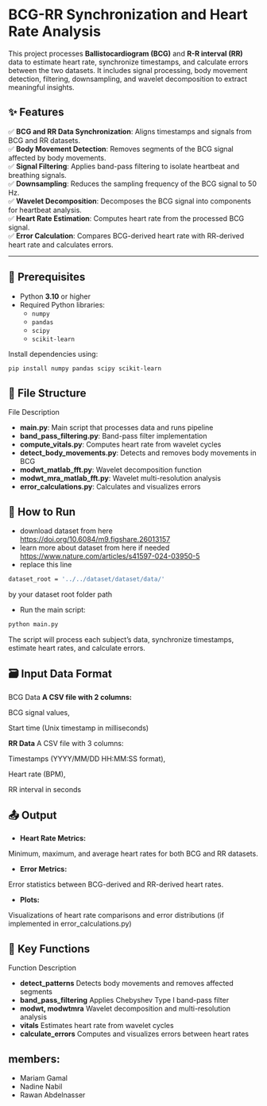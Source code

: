 # BCG-RR Synchronization and Heart Rate Analysis

This project processes **Ballistocardiogram (BCG)** and **R-R interval (RR)** data to estimate heart rate, synchronize timestamps, and calculate errors between the two datasets. It includes signal processing, body movement detection, filtering, downsampling, and wavelet decomposition to extract meaningful insights.

## ✨ Features

✅ **BCG and RR Data Synchronization**: Aligns timestamps and signals from BCG and RR datasets.  
✅ **Body Movement Detection**: Removes segments of the BCG signal affected by body movements.  
✅ **Signal Filtering**: Applies band-pass filtering to isolate heartbeat and breathing signals.  
✅ **Downsampling**: Reduces the sampling frequency of the BCG signal to 50 Hz.  
✅ **Wavelet Decomposition**: Decomposes the BCG signal into components for heartbeat analysis.  
✅ **Heart Rate Estimation**: Computes heart rate from the processed BCG signal.  
✅ **Error Calculation**: Compares BCG-derived heart rate with RR-derived heart rate and calculates errors.

---

## 📝 Prerequisites

- Python **3.10** or higher
- Required Python libraries:
  - `numpy`
  - `pandas`
  - `scipy`
  - `scikit-learn`

Install dependencies using:

```bash
pip install numpy pandas scipy scikit-learn
```
## 📁 File Structure
File	Description
- **main.py**:	Main script that processes data and runs pipeline
- **band_pass_filtering.py**:	Band-pass filter implementation
- **compute_vitals.py**:	Computes heart rate from wavelet cycles
- **detect_body_movements.py**:	Detects and removes body movements in BCG
- **modwt_matlab_fft.py**:	Wavelet decomposition function
- **modwt_mra_matlab_fft.py**:	Wavelet multi-resolution analysis
- **error_calculations.py**:	Calculates and visualizes errors

## 🚀 How to Run
-  download dataset from here https://doi.org/10.6084/m9.figshare.26013157 
-  learn more about dataset from here if needed https://www.nature.com/articles/s41597-024-03950-5
-  replace this line 
```bash
dataset_root = '../../dataset/dataset/data/'
```
by your dataset root folder path

-  Run the main script:
```bash
python main.py
```
The script will process each subject’s data, synchronize timestamps, estimate heart rates, and calculate errors.

## 🗃️ Input Data Format
BCG Data
**A CSV file with 2 columns:**

BCG signal values,

Start time (Unix timestamp in milliseconds)

**RR Data**
A CSV file with 3 columns:

Timestamps (YYYY/MM/DD HH:MM:SS format),

Heart rate (BPM),

RR interval in seconds

## 📤 Output
- **Heart Rate Metrics:**

Minimum, maximum, and average heart rates for both BCG and RR datasets.

- **Error Metrics:**

Error statistics between BCG-derived and RR-derived heart rates.

- **Plots:**

Visualizations of heart rate comparisons and error distributions (if implemented in error_calculations.py)

## 🔑 Key Functions
Function	Description
- **detect_patterns**	Detects body movements and removes affected segments
- **band_pass_filtering**	Applies Chebyshev Type I band-pass filter
- **modwt, modwtmra**	Wavelet decomposition and multi-resolution analysis
- **vitals**	Estimates heart rate from wavelet cycles
- **calculate_errors**	Computes and visualizes errors between heart rates

## members:
- Mariam Gamal
- Nadine Nabil
- Rawan Abdelnasser
  
